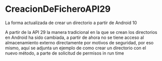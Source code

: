 # CreacionDeFicheroAPI29
La forma actualizada de crear un directorio a partir de Android 10

A partir de la API 29 la manera tradicional en la que se crean los directorios en Android ha sido cambiada, a partir de ahora no se tiene acceso al almacenamiento externo directamente por motivos de seguridad, por eso mismo, aquí se adjunta un ejemplo de como crear un directorio con el nuevo método, a parte de solicitud de permisos in run time
